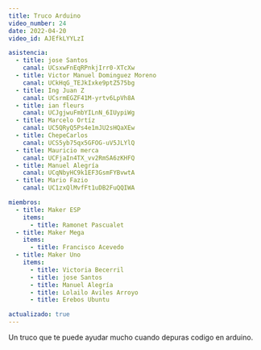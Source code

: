 ```yaml
---
title: Truco Arduino
video_number: 24
date: 2022-04-20
video_id: AJEfkLYYLzI

asistencia:
  - title: jose Santos
    canal: UCsxwFnEqRPnkjIrr0-XTcXw
  - title: Victor Manuel Dominguez Moreno
    canal: UCkHqG_TEJkIxke9ptZ575bg
  - title: Ing Juan Z
    canal: UCsrmEGZF41M-yrtv6LpVh8A
  - title: ian fleurs
    canal: UCJgjwuFmbYILnN_6IUypiWg
  - title: Marcelo Ortíz
    canal: UC5QRyQ5Ps4e1mJU2sHQaXEw
  - title: ChepeCarlos
    canal: UCS5yb75qx5GFOG-uV5JLYlQ
  - title: Mauricio merca
    canal: UCFjaIn4TX_vv2RmSA6zKHFQ
  - title: Manuel Alegría
    canal: UCqNbyHC9k1EF3GsmFYBvwtA
  - title: Mario Fazio
    canal: UC1zxQlMvfFt1uDB2FuQQIWA

miembros:
  - title: Maker ESP
    items:
      - title: Ramonet Pascualet
  - title: Maker Mega
    items:
      - title: Francisco Acevedo
  - title: Maker Uno
    items:
      - title: Victoria Becerril
      - title: jose Santos
      - title: Manuel Alegría
      - title: Lolailo Aviles Arroyo
      - title: Erebos Ubuntu

actualizado: true
---
```


Un truco que te puede ayudar mucho cuando depuras codigo en arduino.

